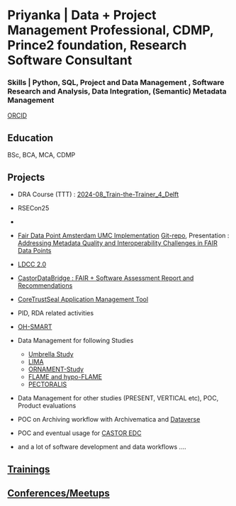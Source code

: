 # Priyanka | Data + Project Management Professional, CDMP, Prince2 foundation, Research Software Consultant

### Skills | Python, SQL, Project and Data Management , Software Research and Analysis, Data Integration, (Semantic) Metadata Management

[ORCID](https://orcid.org/0000-0002-6844-6493)

## Education
BSc, BCA, MCA, CDMP

## Projects
 - DRA Course (TTT) : [2024-08_Train-the-Trainer_4_Delft](https://osf.io/ydpu7/)
 - RSECon25
 - 
 - [Fair Data Point Amsterdam UMC Implementation](https://www.fairdatapoint.org/) [Git-repo](https://github.com/AmsterdamUMC/FDP_AMS/tree/myDRE), Presentation : [Addressing Metadata Quality and Interoperability Challenges in FAIR Data Points](https://github.com/priya-gitTest/Priyanka_works/blob/main/assets/pdf/Outstanding%20Challenges%20in%20Federated%20Data%20Reuse_%20Data%20Quality%20in%20FAIR%20Data%20Points_v1.pdf)
 - [LDCC 2.0](https://www.nwo.nl/en/projects/ict001ldcc2013)
 - [CastorDataBridge : FAIR + Software Assessment Report and Recommendations](https://doi.org/10.5281/zenodo.14169691)
 - [CoreTrustSeal Application Management Tool](https://amt.coretrustseal.org/)
 - PID, RDA related activities
 - [OH-SMART](https://ohsmart.datastations.nl/)
 - Data Management for following Studies
    - [Umbrella Study](https://www.umcutrecht.nl/nl/wetenschappelijk-onderzoek/umbrella)
    - [LIMA](https://www.umcutrecht.nl/nl/wetenschappelijk-onderzoek/lima-studie)
    - [ORNAMENT-Study](https://www.onderzoekbijkanker.nl/trials-zoeken/trial/971/ornament-studie-borstkanker.html)
    - [FLAME and hypo-FLAME](https://www.avl.nl/nieuwsberichten/2021/bestralings-boost-verlaagt-kans-op-terugkeer-prostaatkanker/)
    - [PECTORALIS](https://www.kanker.nl/trials/1113-pectoralis-studie-hoofd-halskanker-keelkanker-strottenhoofdkanker)

 - Data Management for other studies (PRESENT, VERTICAL etc), POC, Product evaluations
 - POC on Archiving workflow with Archivematica and [Dataverse](https://dataverse.nl/dataverse/UMCU)
 - POC and eventual usage for [CASTOR EDC](https://data.castoredc.com/)
- and a lot of software development and data workflows ....

## [Trainings](/Trainings.md)

## [Conferences/Meetups](/Conferences_Meetups.md)
